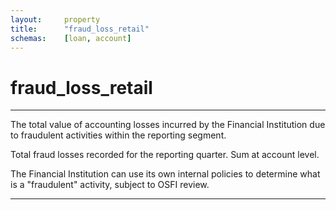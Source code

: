 ```yaml
---
layout:     property
title:      "fraud_loss_retail"
schemas:    [loan, account]
---
```


# fraud_loss_retail

---

The total value of accounting losses incurred by the Financial Institution due to fraudulent activities within the reporting segment.

Total fraud losses recorded for the reporting quarter. Sum at account level.

The Financial Institution can use its own internal policies to determine what is a "fraudulent" activity, subject to OSFI review.

---
[osfi bb]: https://www.osfi-bsif.gc.ca/en/data-forms/reporting-returns/filing-financial-returns/financial-reporting-instructions/irb-credit-data-wholesale-portfolio-part-1-bb
